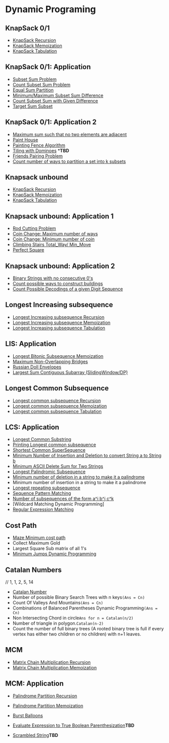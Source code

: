 
# Dynamic Programing

## KnapSack 0/1
- [KnapSack Recursion](./knapsack0_1/Knapsack_recursion.java)
- [KnapSack Memoization](./knapsack0_1/Knapsack_memoization.java)
- [KnapSack Tabulation](./knapsack0_1/Knapsack_tabulation.java)

## KnapSack 0/1: Application
- [Subset Sum Problem](./knapsack0_1/subset_sum_tabulation.java)
- [Count Subset Sum Problem](./knapsack0_1/count_subset_sum.java)
- [Equal Sum Partition](./knapsack0_1/EqualPartitionSum.java)
- [Minimum/Maximum Subset Sum Difference](./knapsack0_1/MinimumSubsetSumDifference.java)
- [Count Subset Sum with Given Difference](./knapsack0_1/CountSubsetDiff.java)
- [Target Sum Subset](./knapsack0_1/TargetSum.java)

## KnapSack 0/1: Application 2
- [Maximum sum such that no two elements are adjacent](./knapsack0_1/NonAdjMax.java)
- [Paint House](./knapsack0_1/PaintHouse.java)
- [Painting Fence Algorithm](./knapsack0_1/PaintFence.java)
- [Tiling with Dominoes](./knapsack0_1/TiltingDominoes.java) ***TBD**
- [Friends Pairing Problem](./knapsack0_1/FriendPair.java)
- [Count number of ways to partition a set into k subsets](./knapsack0_1/PartitionSubset.java)

## Knapsack unbound
- [KnapSack Recursion](./unbounded_knapsack/Knapsack_recursion.java)
- [KnapSack Memoization](./unbounded_knapsack/knapsack_memoization.java)
- [KnapSack Tabulation](./unbounded_knapsack/knapsack_tabulation.java)

## Knapsack unbound: Application 1
- [Rod Cutting Problem](./unbounded_knapsack/rod_cutting.java)
- [Coin Change: Maximum number of ways](./unbounded_knapsack/coin_change_ways.java)
- [Coin Change: Minimum number of coin](./unbounded_knapsack/coin_change_min.java)
- [Climbing Stairs Total_Way/ Min_Move](./unbounded_knapsack/ClimbingStairs.java)
- [Perfect Square](./unbounded_knapsack/PerfectSquare.java)

## Knapsack unbound: Application 2
- [Binary Strings with no consecutive 0's](./unbounded_knapsack/CountBinary.java)
- [Count possible ways to construct buildings](./unbounded_knapsack/CountBuilding.java)
- [Count Possible Decodings of a given Digit Sequence](./unbounded_knapsack/CountDecoding.java)

## Longest Increasing subsequence
- [Longest Increasing subsequence Recursion](./LIS/LISRecursion.java)
- [Longest Increasing subsequence Memoization](./LIS/LISMemoization.java)
- [Longest Increasing subsequence Tabulation](./LIS/LISTabulation.java)

## LIS: Application
- [Longest Bitonic Subsequence Memoization](./LIS/BitonicSequenceMemoization.java)
- [Maximum Non-Overlapping Bridges](./LIS/NonOverLapBridges.java)
- [Russian Doll Envelopes](./LIS/RussianDollEnvelopes.java)
- [Largest Sum Contiguous Subarray (SlidingWindow/DP)](./LIS/LargestSum.java)

## Longest Common Subsequence
- [Longest common subsequence Recursion](./LCS/longest_common_sub_recur.java)
- [Longest common subsequence Memoization](./LCS/longest_common_sub_memo.java)
- [Longest common subsequence Tabulation](./LCS/longest_common_subseq_tabulation.java)

## LCS: Application
- [Longest Common Substring](./LCS/long_common_substring.java)
- [Printing Longest common subsequence](./LCS/print_LC_subseq.java)
- [Shortest Common SuperSequence](./LCS/sort_common_superseq.java)
- [Minimum Number of Insertion and Deletion to convert String a to String b](./LCS/convert_a_to_b.java)
- [Minimum ASCII Delete Sum for Two Strings](./LCS/MinASCII.java)
- [Longest Palindromic Subsequence](./LCS/longest_palen_sub.java)
- [Minimum number of deletion in a string to make it a palindrome](./LCS/min_delete_to_pal.java)
- Minimum number of insertion in a string to make it a palindrome
- [Longest repeating subsequence](./LCS/long_reapeat_subseq.java)
- [Sequence Pattern Matching](./LCS/SequencePatternMatching.java)
- [Number of subsequences of the form a^i b^j c^k](./LCS/CountABCSeq.java)
- [Wildcard Matching Dynamic Programming]
- [Regular Expression Matching](./LCS/ExpressionMatching.java)

## Cost Path
- [Maze Minimum cost path](./Path/MazeMinCost.java)
- Collect Maximum Gold
- Largest Square Sub matrix of all 1's
- [Minimum Jumps Dynamic Programming](./Path/PrintAllJump.java)

## Catalan Numbers
// 1, 1, 2, 5, 14
- [Catalan Number](./CatalanNumber/NthCatalanNumber.java)
- Number of possible Binary Search Trees with n keys`(Ans = Cn)`
- Count Of Valleys And Mountains`(Ans = Cn)`
- Combinations of Balanced Parentheses Dynamic Programming`(Ans = Cn)`
- Non Intersecting Chord in circle`Ans for n = Catalan(n/2)`
- Number of triangle in polygon.`Catalan(n-2)`
- Count the number of full binary trees (A rooted binary tree is full if every vertex has either two children or no children) with n+1 leaves.

## MCM
- [Matrix Chain Multiplication Recursion](./MCM/MCMRecursion.java)
- [Matrix Chain Multiplication Memoization](./MCM/MCMMemoization.java)

## MCM: Application
- [Palindrome Partition Recursion](./MCM/PalindromePartitionRecursion.java)
- [Palindrome Partition Memoization](./MCM/PalindromePartitionMemoization.java)
- [Burst Balloons](./MCM/BurstBalloons.java)


- [Evaluate Expression to True Boolean Parenthesization](./MCM/BooleanParenthesis.java)**TBD**
- [Scrambled String](./MCM/ScrambledString.java)**TBD**
